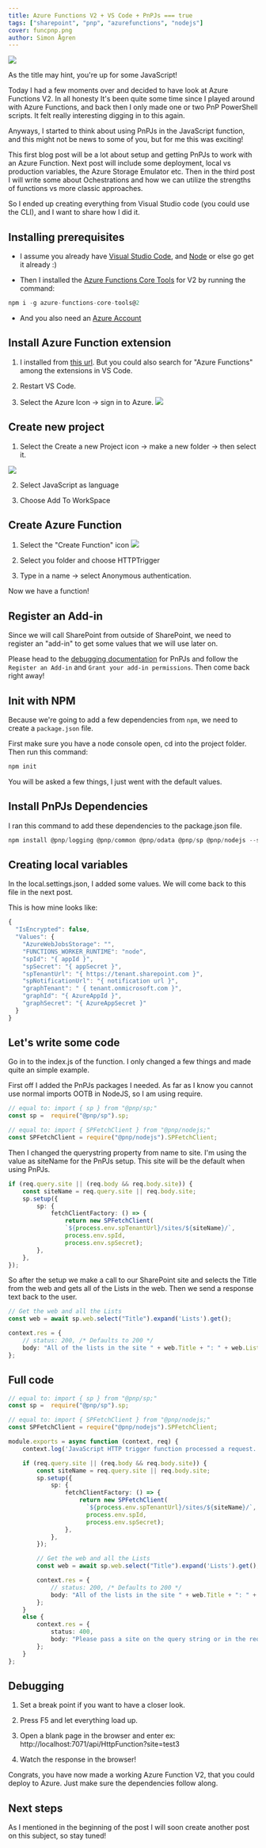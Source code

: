 ```yaml
---
title: Azure Functions V2 + VS Code + PnPJs === true 
tags: ["sharepoint", "pnp", "azurefunctions", "nodejs"]
cover: funcpnp.png
author: Simon Ågren
---
```


![](./funcpnp.png)


As the title may hint, you're up for some JavaScript!

Today I had a few moments over and decided to have look at Azure Functions V2. In all honesty It's been quite some time since I played around with Azure Functions, and back then I only made one or two PnP PowerShell scripts. It felt really interesting digging in to this again.

Anyways, I started to think about using PnPJs in the JavaScript function, and this might not be news to some of you, but for me this was exciting!

This first blog post will be a lot about setup and getting PnPJs to work with an Azure Function. Next post will include some deployment, local vs production variables, the Azure Storage Emulator etc. Then in the third post I will write some about Ochestrations and how we can utilize the strengths of functions vs more classic approaches.

So I ended up creating everything from Visual Studio code (you could use the CLI), and I want to share how I did it. 

## Installing prerequisites

* I assume you already have [Visual Studio Code](https://code.visualstudio.com/), and [Node](https://nodejs.org/) or else go get it already :)

* Then I installed the [Azure Functions Core Tools](https://docs.microsoft.com/sv-se/azure/azure-functions/functions-run-local#v2) for V2 by running the command: 
```javascript
npm i -g azure-functions-core-tools@2
```
* And you also need an [Azure Account](https://azure.microsoft.com/free/?ref=microsoft.com&utm_source=microsoft.com&utm_medium=docs&utm_campaign=visualstudio)

## Install Azure Function extension

1. I installed from [this url](https://marketplace.visualstudio.com/items?itemName=ms-azuretools.vscode-azurefunctions). 
But you could also search for "Azure Functions" among the extensions in VS Code.

2. Restart VS Code.

3. Select the Azure Icon -> sign in to Azure.
![](./extension.jpg)

## Create new project

1. Select the Create a new Project icon -> make a new folder -> then select it.

![](./newproj.jpg)

2. Select JavaScript as language

3. Choose Add To WorkSpace

## Create Azure Function

1. Select the "Create Function" icon
![](./newfunc.jpg)

2. Select you folder and choose HTTPTrigger

3. Type in a name -> select Anonymous authentication.

Now we have a function!

## Register an Add-in
Since we will call SharePoint from outside of SharePoint, we need to register an "add-in" to get some values that we will use later on.

Please head to the <a href="https://pnp.github.io/pnpjs/documentation/debugging/#register-an-add-in" target="_blank">debugging documentation</a> for PnPJs and follow the `Register an Add-in` and `Grant your add-in permissions`. Then come back right away!

## Init with NPM
Because we're going to add a few dependencies from `npm`, we need to create a `package.json` file.

First make sure you have a node console open, cd into the project folder. Then run this command:
```javascript
npm init
``` 
You will be asked a few things, I just went with the default values.


## Install PnPJs Dependencies
I ran this command to add these dependencies to the package.json file.
```javascript
npm install @pnp/logging @pnp/common @pnp/odata @pnp/sp @pnp/nodejs --save
```

## Creating local variables
In the local.settings.json, I added some values. We will come back to this file in the next post.

This is how mine looks like:
```javascript
{
  "IsEncrypted": false,
  "Values": {
    "AzureWebJobsStorage": "",
    "FUNCTIONS_WORKER_RUNTIME": "node",
    "spId": "{ appId }",
    "spSecret": "{ appSecret }",
    "spTenantUrl": "{ https://tenant.sharepoint.com }",
    "spNotificationUrl": "{ notification url }",
    "graphTenant": " { tenant.onmicrosoft.com }",
    "graphId": "{ AzureAppId }",
    "graphSecret": "{ AzureAppSecret }"
  }
}
```

## Let's write some code
Go in to the index.js of the function. I only changed a few things and made quite an simple example.

First off I added the PnPJs packages I needed. As far as I know you cannot use normal imports OOTB in NodeJS, so I am using require.
```typescript
// equal to: import { sp } from "@pnp/sp;"
const sp =  require("@pnp/sp").sp;

// equal to: import { SPFetchClient } from "@pnp/nodejs;"
const SPFetchClient = require("@pnp/nodejs").SPFetchClient;
```
Then I changed the querystring property from name to site. I'm using the value as siteName for the PnPJs setup. This site will be the default when using PnPJs.
```typescript
if (req.query.site || (req.body && req.body.site)) {
    const siteName = req.query.site || req.body.site;
    sp.setup({
        sp: {
            fetchClientFactory: () => {
                return new SPFetchClient(
                `${process.env.spTenantUrl}/sites/${siteName}/`, 
                process.env.spId, 
                process.env.spSecret);
        },
    },
});
```

So after the setup we make a call to our SharePoint site and selects the Title from the web and gets all of the Lists in the web. Then we send a response text back to the user.
```typescript
// Get the web and all the Lists
const web = await sp.web.select("Title").expand('Lists').get();

context.res = {
    // status: 200, /* Defaults to 200 */
    body: "All of the lists in the site " + web.Title + ": " + web.Lists.map(list => list.Title).join(', ')
};
```

## Full code

```typescript
// equal to: import { sp } from "@pnp/sp;"
const sp =  require("@pnp/sp").sp;

// equal to: import { SPFetchClient } from "@pnp/nodejs;"
const SPFetchClient = require("@pnp/nodejs").SPFetchClient;

module.exports = async function (context, req) {
    context.log('JavaScript HTTP trigger function processed a request.');

    if (req.query.site || (req.body && req.body.site)) {
        const siteName = req.query.site || req.body.site;
        sp.setup({
            sp: {
                fetchClientFactory: () => {
                    return new SPFetchClient(
                      `${process.env.spTenantUrl}/sites/${siteName}/`, 
                      process.env.spId, 
                      process.env.spSecret);
                },
            },
        });

        // Get the web and all the Lists
        const web = await sp.web.select("Title").expand('Lists').get();

        context.res = {
            // status: 200, /* Defaults to 200 */
            body: "All of the lists in the site " + web.Title + ": " + web.Lists.map(list => list.Title).join(', ')
        };
    }
    else {
        context.res = {
            status: 400,
            body: "Please pass a site on the query string or in the request body"
        };
    }
};
```

## Debugging
1. Set a break point if you want to have a closer look.

2. Press F5 and let everything load up.

3. Open a blank page in the browser and enter ex: http://localhost:7071/api/HttpFunction?site=test3

4. Watch the response in the browser!

Congrats, you have now made a working Azure Function V2, that you could deploy to Azure. Just make sure the dependencies follow along.

## Next steps

As I mentioned in the beginning of the post I will soon create another post on this subject, so stay tuned!